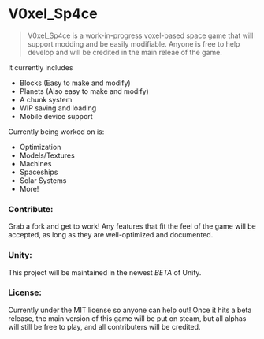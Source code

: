 # V0xel_Sp4ce

>V0xel_Sp4ce is a work-in-progress voxel-based space game that will support modding and be easily modifiable.
>Anyone is free to help develop and will be credited in the main releae of the game.

It currently includes
  - Blocks (Easy to make and modify)
  - Planets (Also easy to make and modify)
  - A chunk system
  - WIP saving and loading
  - Mobile device support

Currently being worked on is:
  - Optimization
  - Models/Textures
  - Machines
  - Spaceships
  - Solar Systems
  - More!

### Contribute:
Grab a fork and get to work! Any features that fit the feel of the game will be accepted, as long as they are well-optimized and documented.

### Unity:
This project will be maintained in the newest *BETA* of Unity.

### License:
Currently under the MIT license so anyone can help out! Once it hits a beta release, the main version of this game will be put on steam, but all alphas will still be free to play, and all contributers will be credited.
